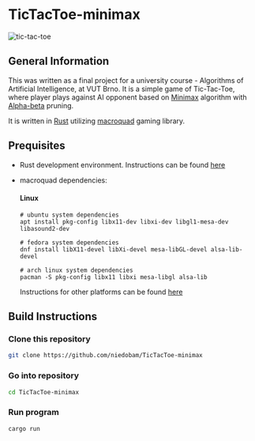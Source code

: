 # TicTacToe-minimax


![tic-tac-toe](https://user-images.githubusercontent.com/127039716/235303174-f781f020-28d1-4f0a-8070-aa2826163f27.gif)

## General Information
This was written as a final project for a university course - Algorithms of Artificial Intelligence, at VUT Brno. It is a simple game of Tic-Tac-Toe, where player plays against AI opponent based on [Minimax](https://en.wikipedia.org/wiki/Minimax) algorithm with [Alpha-beta](https://en.wikipedia.org/wiki/Alpha%E2%80%93beta_pruning) pruning.

It is written in [Rust](https://www.rust-lang.org/) utilizing [macroquad](https://github.com/not-fl3/macroquad) gaming library.


## Prequisites
  * Rust development environment. Instructions can be found [here](https://www.rust-lang.org/tools/install)
  
  
  * macroquad dependencies:
    #### Linux
    ```
    # ubuntu system dependencies
    apt install pkg-config libx11-dev libxi-dev libgl1-mesa-dev libasound2-dev

    # fedora system dependencies
    dnf install libX11-devel libXi-devel mesa-libGL-devel alsa-lib-devel

    # arch linux system dependencies
    pacman -S pkg-config libx11 libxi mesa-libgl alsa-lib
    ```
    
    Instructions for other platforms can be found [here](https://github.com/not-fl3/macroquad#windows)

## Build Instructions
  ### Clone this repository
  ```bash
  git clone https://github.com/niedobam/TicTacToe-minimax
  ```
  ### Go into repository
  ```bash
  cd TicTacToe-minimax
  ```
  ### Run program
  ```rust
  cargo run
  ```
